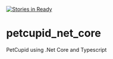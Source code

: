 [![Stories in Ready](https://badge.waffle.io/jansabbe/petcupid_net_core.png?label=ready&title=Ready)](https://waffle.io/jansabbe/petcupid_net_core)
# petcupid_net_core
PetCupid using .Net Core and Typescript
